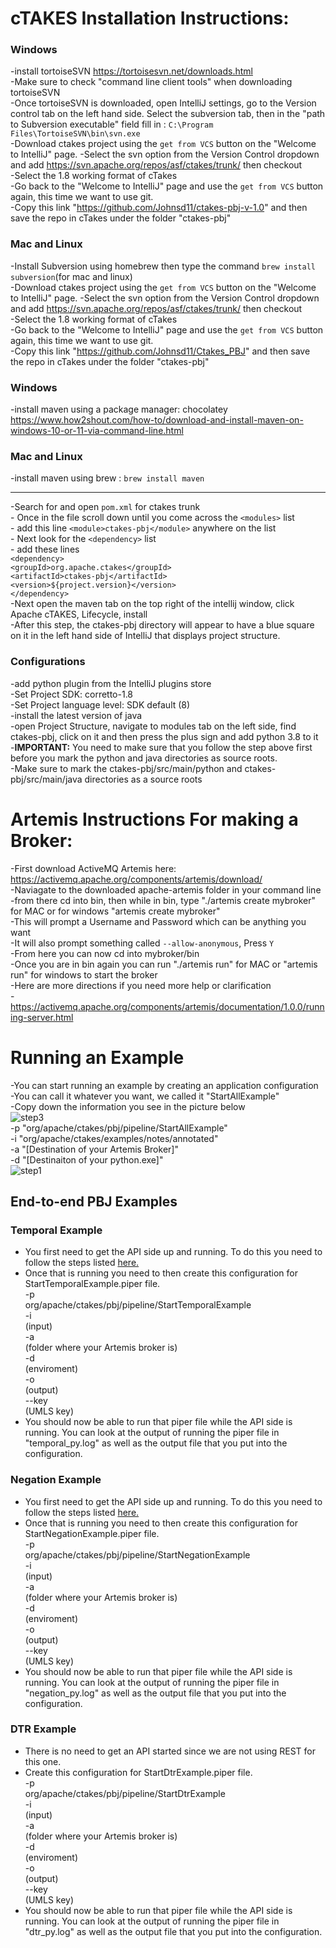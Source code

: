 # cTAKES Installation Instructions:

### Windows
-install tortoiseSVN https://tortoisesvn.net/downloads.html  <br/>
-Make sure to check "command line client tools" when downloading tortoiseSVN<br/>
-Once tortoiseSVN is downloaded, open IntelliJ settings, go to the Version control tab on the left hand side. Select the subversion tab, then in the "path to Subversion executable" field fill in : `C:\Program Files\TortoiseSVN\bin\svn.exe` <br/>
-Download ctakes project using the `get from VCS` button on the "Welcome to IntelliJ" page.
-Select the svn option from the Version Control dropdown and add https://svn.apache.org/repos/asf/ctakes/trunk/ then checkout<br/> 
-Select the 1.8 working format of cTakes <br/>
-Go back to the "Welcome to IntelliJ" page and use the `get from VCS` button again, this time we want to use git. <br/>
-Copy this link "https://github.com/Johnsd11/ctakes-pbj-v-1.0" and then save the repo in cTakes under the folder "ctakes-pbj" <br/>


### Mac and Linux
-Install Subversion using homebrew then type the command `brew install subversion`(for mac and linux) <br/>
-Download ctakes project using the `get from VCS` button on the "Welcome to IntelliJ" page.
-Select the svn option from the Version Control dropdown and add https://svn.apache.org/repos/asf/ctakes/trunk/ then checkout<br/> 
-Select the 1.8 working format of cTakes <br/>
-Go back to the "Welcome to IntelliJ" page and use the `get from VCS` button again, this time we want to use git. <br/>
-Copy this link "https://github.com/Johnsd11/Ctakes_PBJ" and then save the repo in cTakes under the folder "ctakes-pbj" <br/>


### Windows
-install maven using a package manager: chocolatey<br/>
https://www.how2shout.com/how-to/download-and-install-maven-on-windows-10-or-11-via-command-line.html<br/>


### Mac and Linux
-install maven using brew : `brew install maven` <br/>

---

-Search for and open `pom.xml` for ctakes trunk<br/>
    - Once in the file scroll down until you come across the `<modules>` list<br/>
    - add this line `<module>ctakes-pbj</module>` anywhere on the list<br/>
    - Next look for the `<dependency>` list<br/>
    - add these lines <br/>
    `<dependency>` <br/>
         `<groupId>org.apache.ctakes</groupId>`<br/> 
         `<artifactId>ctakes-pbj</artifactId>`<br/>
         `<version>${project.version}</version>`<br/>
    `</dependency>`<br/>
-Next open the maven tab on the top right of the intellij window, click Apache cTAKES, Lifecycle, install<br/>
-After this step, the ctakes-pbj directory will appear to have a blue square on it in the left hand side of IntelliJ that displays project structure.



### Configurations
-add python plugin from the IntelliJ plugins store <br/>
-Set Project SDK: corretto-1.8<br/>
-Set Project language level: SDK default (8)<br/>
-install the latest version of java<br/>
-open Project Structure, navigate to modules tab on the left side, find ctakes-pbj, click on it and then press the plus sign and add python 3.8 to it<br/>
-**IMPORTANT:** You need to make sure that you follow the step above first before you mark the python and java directories as source roots. <br/>
-Make sure to mark the ctakes-pbj/src/main/python and ctakes-pbj/src/main/java directories as a source roots <br/>
  

 # Artemis Instructions For making a Broker:
-First download ActiveMQ Artemis here: https://activemq.apache.org/components/artemis/download/<br/>
-Naviagate to the downloaded apache-artemis folder in your command line<br/>
-from there cd into bin, then while in bin, type "./artemis create mybroker" for MAC or for windows "artemis create mybroker"<br/>
-This will prompt a Username and Password which can be anything you want<br/>
-It will also prompt something called `--allow-anonymous`, Press `Y` <br/>
-From here you can now cd into mybroker/bin<br/>
-Once you are in bin again you can run "./artemis run" for MAC or "artemis run" for windows to start the broker<br/>
-Here are more directions if you need more help or clarification<br/>
-https://activemq.apache.org/components/artemis/documentation/1.0.0/running-server.html<br/>
  
# Running an Example
-You can start running an example by creating an application configuration<br/>
-You can call it whatever you want, we called it "StartAllExample"<br/>
-Copy down the information you see in the picture below <br/>
![step3](https://user-images.githubusercontent.com/34665038/181270724-c1dbc854-397a-4b1f-b5db-e194adf074d5.png)<br/>
-p "org/apache/ctakes/pbj/pipeline/StartAllExample" <br/>
-i "org/apache/ctakes/examples/notes/annotated" <br/>
-a "[Destination of your Artemis Broker]" <br/>
-d "[Destinaiton of your python.exe]" <br/>
![step1](https://user-images.githubusercontent.com/34665038/181271047-cf112a93-0d8c-4734-aa21-1281377e6762.png)<br/>

## End-to-end PBJ Examples
### Temporal Example
- You first need to get the API side up and running. To do this you need to follow the steps listed [here.](https://github.com/Machine-Learning-for-Medical-Language/cnlp_transformers)
- Once that is running you need to then create this configuration for StartTemporalExample.piper file.<br/>
-p<br/>
org/apache/ctakes/pbj/pipeline/StartTemporalExample<br/>
-i<br/>
(input)<br/>
-a<br/>
(folder where your Artemis broker is)<br/>
-d<br/>
(enviroment) <br/>
-o<br/>
(output)<br/>
--key<br/>
(UMLS key)<br/>
- You should now be able to run that piper file while the API side is running. You can look at the output of running the piper file in "temporal_py.log" as well
as the output file that you put into the configuration.<br/>

### Negation Example
- You first need to get the API side up and running. To do this you need to follow the steps listed [here.](https://github.com/Machine-Learning-for-Medical-Language/cnlp_transformers)
- Once that is running you need to then create this configuration for StartNegationExample.piper file.<br/>
-p<br/>
org/apache/ctakes/pbj/pipeline/StartNegationExample<br/>
-i<br/>
(input)<br/>
-a<br/>
(folder where your Artemis broker is)<br/>
-d<br/>
(enviroment) <br/>
-o<br/>
(output)<br/>
--key<br/>
(UMLS key)<br/>
- You should now be able to run that piper file while the API side is running. You can look at the output of running the piper file in "negation_py.log" as well
as the output file that you put into the configuration.<br/>

### DTR Example
- There is no need to get an API started since we are not using REST for this one.
- Create this configuration for StartDtrExample.piper file.<br/>
-p<br/>
org/apache/ctakes/pbj/pipeline/StartDtrExample<br/>
-i<br/>
(input)<br/>
-a<br/>
(folder where your Artemis broker is)<br/>
-d<br/>
(enviroment) <br/>
-o<br/>
(output)<br/>
--key<br/>
(UMLS key)<br/>
- You should now be able to run that piper file while the API side is running. You can look at the output of running the piper file in "dtr_py.log" as well
as the output file that you put into the configuration.<br/>

  
  

    
